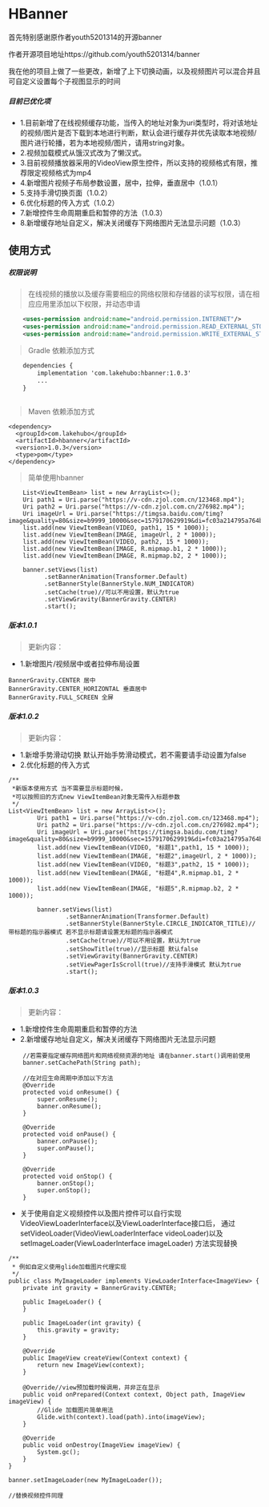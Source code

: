 # HBanner

首先特别感谢原作者youth5201314的开源banner

作者开源项目地址https://github.com/youth5201314/banner

我在他的项目上做了一些更改，新增了上下切换动画，以及视频图片可以混合并且可自定义设置每个子视图显示的时间

##### 目前已优化项
* 1.目前新增了在线视频缓存功能，当传入的地址对象为uri类型时，将对该地址的视频/图片是否下载到本地进行判断，默认会进行缓存并优先读取本地视频/图片进行轮播，若为本地视频/图片，请用string对象。
* 2.视频加载模式从饿汉式改为了懒汉式。
* 3.目前视频播放器采用的VideoView原生控件，所以支持的视频格式有限，推荐限定视频格式为mp4
* 4.新增图片视频子布局参数设置，居中，拉伸，垂直居中（1.0.1）
* 5.支持手滑切换页面（1.0.2）
* 6.优化标题的传入方式（1.0.2）
* 7.新增控件生命周期重启和暂停的方法（1.0.3）
* 8.新增缓存地址自定义，解决关闭缓存下网络图片无法显示问题（1.0.3）

## 使用方式

##### 权限说明
>在线视频的播放以及缓存需要相应的网络权限和存储器的读写权限，请在相应应用里添加以下权限，并动态申请

```xml
    <uses-permission android:name="android.permission.INTERNET"/>
    <uses-permission android:name="android.permission.READ_EXTERNAL_STORAGE" />
    <uses-permission android:name="android.permission.WRITE_EXTERNAL_STORAGE" />
```
>Gradle 依赖添加方式
```xml
    dependencies {
        implementation 'com.lakehubo:hbanner:1.0.3'
        ...
    }
    
```
>Maven 依赖添加方式
```
<dependency>
  <groupId>com.lakehubo</groupId>
  <artifactId>hbanner</artifactId>
  <version>1.0.3</version>
  <type>pom</type>
</dependency>
```

>简单使用hbanner
```android
    List<ViewItemBean> list = new ArrayList<>();
    Uri path1 = Uri.parse("https://v-cdn.zjol.com.cn/123468.mp4");
    Uri path2 = Uri.parse("https://v-cdn.zjol.com.cn/276982.mp4");
    Uri imageUrl = Uri.parse("https://timgsa.baidu.com/timg?image&quality=80&size=b9999_10000&sec=1579170629919&di=fc03a214795a764b4094aba86775fb8f&imgtype=jpg&src=http%3A%2F%2Fimg4.imgtn.bdimg.com%2Fit%2Fu%3D4061015229%2C3374626956%26fm%3D214%26gp%3D0.jpg");
    list.add(new ViewItemBean(VIDEO, path1, 15 * 1000));
    list.add(new ViewItemBean(IMAGE, imageUrl, 2 * 1000));
    list.add(new ViewItemBean(VIDEO, path2, 15 * 1000));
    list.add(new ViewItemBean(IMAGE, R.mipmap.b1, 2 * 1000));
    list.add(new ViewItemBean(IMAGE, R.mipmap.b2, 2 * 1000));

    banner.setViews(list)
          .setBannerAnimation(Transformer.Default)
          .setBannerStyle(BannerStyle.NUM_INDICATOR)
          .setCache(true)//可以不用设置，默认为true
          .setViewGravity(BannerGravity.CENTER)
          .start();
```
##### 版本1.0.1
>更新内容：
* 1.新增图片/视频居中或者拉伸布局设置
```
BannerGravity.CENTER 居中
BannerGravity.CENTER_HORIZONTAL 垂直居中
BannerGravity.FULL_SCREEN 全屏
```
##### 版本1.0.2
>更新内容：
* 1.新增手势滑动切换 默认开始手势滑动模式，若不需要请手动设置为false
* 2.优化标题的传入方式
```
/**
 *新版本使用方式 当不需要显示标题时候，
 *可以按照旧的方式new ViewItemBean对象无需传入标题参数
 */
List<ViewItemBean> list = new ArrayList<>();
        Uri path1 = Uri.parse("https://v-cdn.zjol.com.cn/123468.mp4");
        Uri path2 = Uri.parse("https://v-cdn.zjol.com.cn/276982.mp4");
        Uri imageUrl = Uri.parse("https://timgsa.baidu.com/timg?image&quality=80&size=b9999_10000&sec=1579170629919&di=fc03a214795a764b4094aba86775fb8f&imgtype=jpg&src=http%3A%2F%2Fimg4.imgtn.bdimg.com%2Fit%2Fu%3D4061015229%2C3374626956%26fm%3D214%26gp%3D0.jpg");
        list.add(new ViewItemBean(VIDEO, "标题1",path1, 15 * 1000));
        list.add(new ViewItemBean(IMAGE, "标题2",imageUrl, 2 * 1000));
        list.add(new ViewItemBean(VIDEO, "标题3",path2, 15 * 1000));
        list.add(new ViewItemBean(IMAGE, "标题4",R.mipmap.b1, 2 * 1000));
        list.add(new ViewItemBean(IMAGE, "标题5",R.mipmap.b2, 2 * 1000));

        banner.setViews(list)
                .setBannerAnimation(Transformer.Default)
                .setBannerStyle(BannerStyle.CIRCLE_INDICATOR_TITLE)//带标题的指示器模式 若不显示标题请设置无标题的指示器模式
                .setCache(true)//可以不用设置，默认为true
                .setShowTitle(true)//显示标题 默认false
                .setViewGravity(BannerGravity.CENTER)
                .setViewPagerIsScroll(true)//支持手滑模式 默认为true
                .start();
```

##### 版本1.0.3
>更新内容：
* 1.新增控件生命周期重启和暂停的方法
* 2.新增缓存地址自定义，解决关闭缓存下网络图片无法显示问题
```
    //若需要指定缓存网络图片和网络视频资源的地址 请在banner.start()调用前使用
    banner.setCachePath(String path);

    //在对应生命周期中添加以下方法
    @Override
    protected void onResume() {
        super.onResume();
        banner.onResume();
    }

    @Override
    protected void onPause() {
        banner.onPause();
        super.onPause();
    }

    @Override
    protected void onStop() {
        banner.onStop();
        super.onStop();
    }
```

* 关于使用自定义视频控件以及图片控件可以自行实现VideoViewLoaderInterface以及ViewLoaderInterface接口后，
通过setVideoLoader(VideoViewLoaderInterface videoLoader)以及setImageLoader(ViewLoaderInterface imageLoader)
方法实现替换
```
/**
 * 例如自定义使用glide加载图片代理实现
 */
public class MyImageLoader implements ViewLoaderInterface<ImageView> {
    private int gravity = BannerGravity.CENTER;

    public ImageLoader() {
    }

    public ImageLoader(int gravity) {
        this.gravity = gravity;
    }

    @Override
    public ImageView createView(Context context) {
        return new ImageView(context);
    }

    @Override//view预加载时候调用，并非正在显示
    public void onPrepared(Context context, Object path, ImageView imageView) {
        //Glide 加载图片简单用法
        Glide.with(context).load(path).into(imageView);
    }

    @Override
    public void onDestroy(ImageView imageView) {
        System.gc();
    }
}

banner.setImageLoader(new MyImageLoader());

//替换视频控件同理  
```
